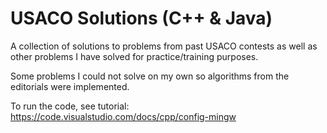 # USACO Solutions (C++ & Java)
A collection of solutions to problems from past USACO contests as well as other problems
I have solved for practice/training purposes.

Some problems I could not solve on my own so algorithms from the editorials were implemented.

To run the code, see tutorial: https://code.visualstudio.com/docs/cpp/config-mingw
